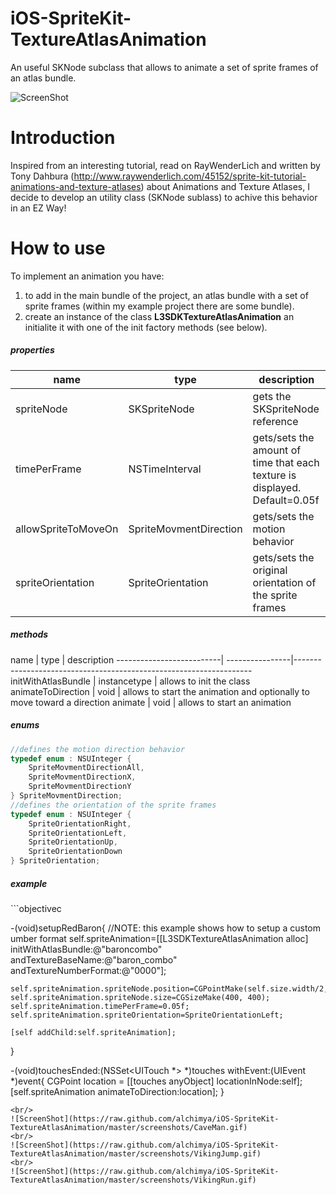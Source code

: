 # iOS-SpriteKit-TextureAtlasAnimation
An useful SKNode subclass that allows to animate a set of sprite frames of an atlas bundle.

![ScreenShot](https://raw.github.com/alchimya/iOS-SpriteKit-TextureAtlasAnimation/master/screenshots/RedBaron.gif)

# Introduction
Inspired from an interesting tutorial, read on RayWenderLich and written by Tony Dahbura (http://www.raywenderlich.com/45152/sprite-kit-tutorial-animations-and-texture-atlases)
about Animations and Texture Atlases, I decide to develop an utility class (SKNode sublass) to achive this behavior
in an EZ Way!

# How to use
To implement an animation you have:
1) to add in the main bundle of the project, an atlas bundle with a set of sprite frames (within my example project there are some bundle).
2) create an instance of the class <b>L3SDKTextureAtlasAnimation</b> an initialite it with one of the init factory methods (see below).

<h5>properties</h5>

  name                        |     type                        |   description    
------------------------------| --------------------------------|--------------------------------------------------------
spriteNode                    | SKSpriteNode                    | gets the SKSpriteNode reference
timePerFrame                  | NSTimeInterval                  | gets/sets the amount of time that each texture is displayed. Default=0.05f
allowSpriteToMoveOn           | SpriteMovmentDirection          | gets/sets the motion behavior
spriteOrientation             | SpriteOrientation               | gets/sets the original orientation of the sprite frames

<h5>methods</h5>
  name                    |     type        |   description    
--------------------------| ----------------|-------------------------------------------------------------------
initWithAtlasBundle       | instancetype    | allows to init the class
animateToDirection        | void            | allows to start the animation and optionally to move toward a direction
animate                   | void            | allows to start an animation

<h5>enums</h5>

```objectivec
//defines the motion direction behavior
typedef enum : NSUInteger {
    SpriteMovmentDirectionAll,
    SpriteMovmentDirectionX,
    SpriteMovmentDirectionY
} SpriteMovmentDirection;
//defines the orientation of the sprite frames
typedef enum : NSUInteger {
    SpriteOrientationRight,
    SpriteOrientationLeft,
    SpriteOrientationUp,
    SpriteOrientationDown
} SpriteOrientation;
```
<h5>example</h5>
```objectivec

-(void)setupRedBaron{
    //NOTE: this example shows how to setup a custom umber format
    self.spriteAnimation=[[L3SDKTextureAtlasAnimation alloc]
                  initWithAtlasBundle:@"baroncombo"
                  andTextureBaseName:@"baron_combo"
                  andTextureNumberFormat:@"0000"];
    
    self.spriteAnimation.spriteNode.position=CGPointMake(self.size.width/2,self.size.height/2);;
    self.spriteAnimation.spriteNode.size=CGSizeMake(400, 400);
    self.spriteAnimation.timePerFrame=0.05f;
    self.spriteAnimation.spriteOrientation=SpriteOrientationLeft;
    
    [self addChild:self.spriteAnimation];
    
}

-(void)touchesEnded:(NSSet<UITouch *> *)touches withEvent:(UIEvent *)event{
    CGPoint location = [[touches anyObject] locationInNode:self];
  [self.spriteAnimation animateToDirection:location];
}

```
<br/> 
![ScreenShot](https://raw.github.com/alchimya/iOS-SpriteKit-TextureAtlasAnimation/master/screenshots/CaveMan.gif)
<br/> 
![ScreenShot](https://raw.github.com/alchimya/iOS-SpriteKit-TextureAtlasAnimation/master/screenshots/VikingJump.gif)
<br/> 
![ScreenShot](https://raw.github.com/alchimya/iOS-SpriteKit-TextureAtlasAnimation/master/screenshots/VikingRun.gif)
